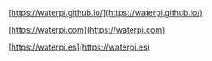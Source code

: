 
[https://waterpi.github.io/](https://waterpi.github.io/)

[https://waterpi.com](https://waterpi.com)

[https://waterpi.es](https://waterpi.es)
